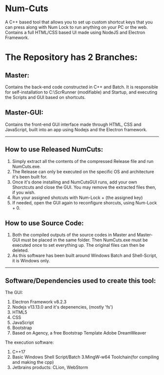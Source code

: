 # Num-Cuts
A C++ based tool that allows you to set up custom shortcut keys that you can press along with Num Lock to run anything on your PC or the web. Contains a full HTML/CSS based UI made using NodeJS and Electron Framework.

# The Repository has 2 Branches:


Master: 
--
Contains the back-end code constructed in C++ and Batch. It is responsible for self-installation to C:\\ScrRunner (modifiable) and Startup, and executing the Scripts and GUI based on shortcuts.

Master-GUI:
--
Contains the front-end GUI interface made through HTML, CSS and JavaScript, built into an app using Nodejs and the Electron framework.





---


How to use Released NumCuts:
--
1. Simply extract all the contents of the compressed Release file and run NumCuts.exe.
2. The Release can only be executed on the specific OS and architecture it's been built for.
3. Once it's done installing and NumCutsGUI runs, add your own Shorctcuts and close the GUI. You may remove the extracted files then, if you wish.
4. Run your assigned shotcuts with Num-Lock + (the assigned key) 
5. If needed, open the GUI again to reconfigure shorcuts, using Num-Lock + 0.


How to use Source Code:
--
1. Both the compiled outputs of the source codes in Master and Master-GUI must be placed in the same folder. Then NumCuts.exe must be executed once to set everything up. The original files can then be deleted.
2. As this software has been built around Windows Batch and Shell-Script, it is Windows only.



---

Software/Dependencies used to create this tool:
--


The GUI:
1. Electron Framework v8.2.3
2. Nodejs v13.13.0 and it's depenencies, (mostly 'fs')
3. HTML5
4. CSS
5. JavaScript
6. Bootstrap
7. Based on Agency, a free Bootstrap Template
Adobe DreamWeaver

The execution software:
1. C++17
2. Basic Windows Shell Script/Batch
3.MingW-w64 Toolchain(for compiling and making the cpp)
4. Jetbrains products:
   CLion, 
   WebStorm
